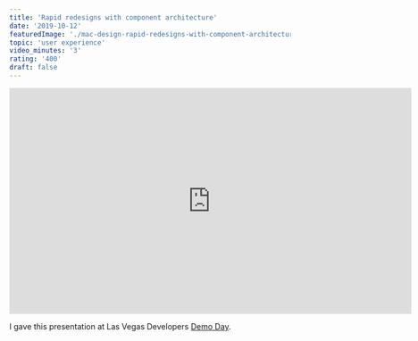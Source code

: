 ```yaml
---
title: 'Rapid redesigns with component architecture'
date: '2019-10-12'
featuredImage: './mac-design-rapid-redesigns-with-component-architecture-mike-zetlow.jpg'
topic: 'user experience'
video_minutes: '3'
rating: '400'
draft: false
---
```


<iframe src="https://player.vimeo.com/video/367597635?color=ffffff&title=0&byline=0&portrait=0" width="720" height="405" frameborder="0" webkitallowfullscreen mozallowfullscreen allowfullscreen></iframe>

I gave this presentation at Las Vegas Developers [Demo Day](https://www.developers.vegas/).
